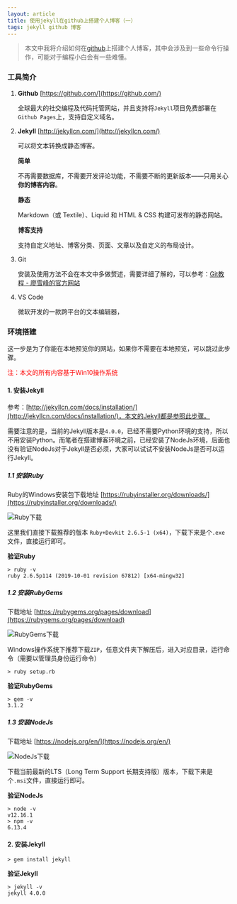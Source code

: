 ```yaml
---
layout: article
title: 使用jekyll在github上搭建个人博客（一）
tags: jekyll github 博客
---
```


> 本文中我将介绍如何在[github](https://github.com/)上搭建个人博客，其中会涉及到一些命令行操作，可能对于编程小白会有一些难懂。

### 工具简介

1. **Github** [https://github.com/](https://github.com/)

    全球最大的社交编程及代码托管网站，并且支持将`Jekyll`项目免费部署在`Github Pages`上，支持自定义域名。

2. **Jekyll** [http://jekyllcn.com/](http://jekyllcn.com/)

    可以将文本转换成静态博客。

    **简单**

    不再需要数据库，不需要开发评论功能，不需要不断的更新版本——只用关心**你的博客内容**。

    **静态**

    Markdown（或 Textile）、Liquid 和 HTML & CSS 构建可发布的静态网站。

    **博客支持**

    支持自定义地址、博客分类、页面、文章以及自定义的布局设计。

3. Git

    安装及使用方法不会在本文中多做赘述，需要详细了解的，可以参考：[Git教程 - 廖雪峰的官方网站](https://www.liaoxuefeng.com/wiki/896043488029600)

4. VS Code

    微软开发的一款跨平台的文本编辑器，

### 环境搭建

这一步是为了你能在本地预览你的网站，如果你不需要在本地预览，可以跳过此步骤。

<span><font color="red">注：本文的所有内容基于Win10操作系统</font></span>

#### 1. 安装Jekyll

参考：[http://jekyllcn.com/docs/installation/](http://jekyllcn.com/docs/installation/)，本文的Jekyll都是参照此步骤。

需要注意的是，当前的Jekyll版本是`4.0.0`，已经不需要Python环境的支持，所以不用安装Python。而笔者在搭建博客环境之前，已经安装了NodeJs环境，后面也没有验证NodeJs对于Jekyll是否必须，大家可以试试不安装NodeJs是否可以运行Jekyll。

##### 1.1 安装Ruby

Ruby的Windows安装包下载地址 [https://rubyinstaller.org/downloads/](https://rubyinstaller.org/downloads/)

![Ruby下载](https://blog-yyao-online.oss-cn-hangzhou.aliyuncs.com/2020-04-01-jekyll-github-pages-1/Ruby%E4%B8%8B%E8%BD%BD.jpg)

这里我们直接下载推荐的版本 `Ruby+Devkit 2.6.5-1 (x64)`，下载下来是个`.exe`文件，直接运行即可。
        
**验证Ruby**

```
> ruby -v
ruby 2.6.5p114 (2019-10-01 revision 67812) [x64-mingw32]
```

##### 1.2 安装RubyGems

下载地址 [https://rubygems.org/pages/download](https://rubygems.org/pages/download)

![RubyGems下载](https://blog-yyao-online.oss-cn-hangzhou.aliyuncs.com/2020-04-01-jekyll-github-pages-1/RubyGems%E4%B8%8B%E8%BD%BD.jpg)

Windows操作系统下推荐下载`ZIP`，任意文件夹下解压后，进入对应目录，运行命令（需要以管理员身份运行命令）

```
> ruby setup.rb
```

**验证RubyGems**

```
> gem -v
3.1.2
```

##### 1.3 安装NodeJs

下载地址 [https://nodejs.org/en/](https://nodejs.org/en/)

![NodeJs下载](https://blog-yyao-online.oss-cn-hangzhou.aliyuncs.com/2020-04-01-jekyll-github-pages-1/NodeJs%E4%B8%8B%E8%BD%BD.jpg)

下载当前最新的LTS（Long Term Support 长期支持版）版本，下载下来是个`.msi`文件，直接运行即可。

**验证NodeJs**
```
> node -v
v12.16.1
> npm -v
6.13.4
```

#### 2. 安装Jekyll

```
> gem install jekyll
```

**验证Jekyll**

```
> jekyll -v
jekyll 4.0.0
```
